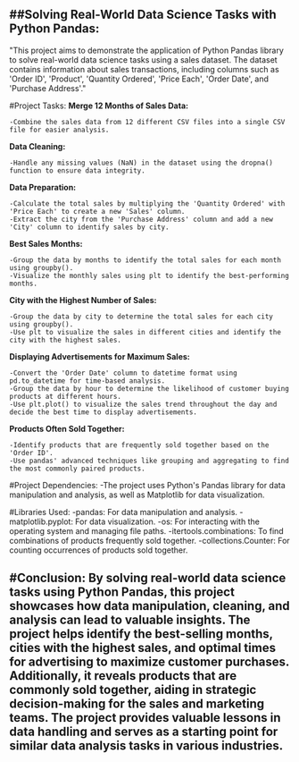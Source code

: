 ##Solving Real-World Data Science Tasks with Python Pandas:
---
"This project aims to demonstrate the application of Python Pandas library to solve real-world data science tasks using a sales dataset. The dataset contains information about sales transactions, including columns such as 'Order ID', 'Product', 'Quantity Ordered', 'Price Each', 'Order Date', and 'Purchase Address'."

#Project Tasks:
**Merge 12 Months of Sales Data:**

	-Combine the sales data from 12 different CSV files into a single CSV file for easier analysis.
**Data Cleaning:**

	-Handle any missing values (NaN) in the dataset using the dropna() function to ensure data integrity.
**Data Preparation:**

	-Calculate the total sales by multiplying the 'Quantity Ordered' with 'Price Each' to create a new 'Sales' column.
	-Extract the city from the 'Purchase Address' column and add a new 'City' column to identify sales by city.
**Best Sales Months:**

	-Group the data by months to identify the total sales for each month using groupby().
	-Visualize the monthly sales using plt to identify the best-performing months.
**City with the Highest Number of Sales:**

	-Group the data by city to determine the total sales for each city using groupby().
	-Use plt to visualize the sales in different cities and identify the city with the highest sales.
**Displaying Advertisements for Maximum Sales:**

	-Convert the 'Order Date' column to datetime format using pd.to_datetime for time-based analysis.
	-Group the data by hour to determine the likelihood of customer buying products at different hours.
	-Use plt.plot() to visualize the sales trend throughout the day and decide the best time to display advertisements.
**Products Often Sold Together:**

	-Identify products that are frequently sold together based on the 'Order ID'.
	-Use pandas' advanced techniques like grouping and aggregating to find the most commonly paired products.
#Project Dependencies:
	-The project uses Python's Pandas library for data manipulation and analysis, as well as Matplotlib for data visualization.

#Libraries Used:
	-pandas: For data manipulation and analysis.
	-matplotlib.pyplot: For data visualization.
	-os: For interacting with the operating system and managing file paths.
	-itertools.combinations: To find combinations of products frequently sold together.
	-collections.Counter: For counting occurrences of products sold together.

#Conclusion:
By solving real-world data science tasks using Python Pandas, this project showcases how data manipulation, cleaning, and analysis can lead to valuable insights. The project helps identify the best-selling months, cities with the highest sales, and optimal times for advertising to maximize customer purchases. Additionally, it reveals products that are commonly sold together, aiding in strategic decision-making for the sales and marketing teams. The project provides valuable lessons in data handling and serves as a starting point for similar data analysis tasks in various industries.
---
